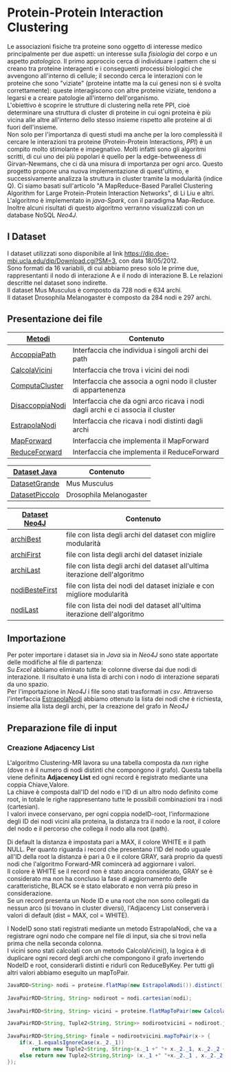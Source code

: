 # Protein-Protein Interaction Clustering



Le associazioni fisiche tra proteine sono oggetto di interesse medico principalmente per due aspetti: un interesse sulla *fisiologia* del corpo e un aspetto *patologico*. Il primo approccio cerca di individuare i pattern che si creano tra proteine interagenti e i conseguenti processi biologici che avvengono all'interno di cellule; il secondo cerca le interazioni con le proteine che sono "viziate" (proteine intatte ma la cui genesi non si è svolta correttamente): queste interagiscono con altre proteine viziate, tendono a legarsi e a creare patologie all'interno dell'organismo.  
L'obiettivo è scoprire le strutture di clustering nella rete PPI, cioè determinare una struttura di cluster di proteine in cui ogni proteina è più vicina alle altre all'interno dello stesso insieme rispetto alle proteine al di fuori dell'insieme.  
Non solo per l'importanza di questi studi ma anche per la loro complessità il cercare le interazioni tra proteine (Protein-Protein Interactions, *PPI*) è un compito molto stimolante e impegnativo.  Molti infatti sono gli algoritmi scritti, di cui uno dei più popolari è quello per la edge-betweeness di Girvan-Newmans, che ci dà una misura di importanza per ogni arco. Questo progetto propone una nuova implementazione di quest'ultimo, e successivamente analizza la struttura in cluster tramite la modularità (indice Q). Ci siamo basati sull'articolo "A MapReduce-Based Parallel Clustering Algorithm for Large Protein-Protein Interaction Networks", di Li Liu e altri. 
L'algoritmo è implementato in *java-Spark*, con il paradigma Map-Reduce. Inoltre alcuni risultati di questo algoritmo verranno visualizzati con un database NoSQL *Neo4J*.

## I Dataset
I dataset utilizzati sono disponibile al link https://dip.doe-mbi.ucla.edu/dip/Download.cgi?SM=3, con data 18/05/2012.  
Sono formati da 16 variabili, di cui abbiamo preso solo le prime due, rappresentanti il nodo di interazione A e il nodo di interazione B. Le relazioni descritte nel dataset sono indirette.  
Il dataset Mus Musculus è composto da 728 nodi e 634 archi.  
Il dataset Drosophila Melanogaster è composto da 284 nodi e 297 archi.


## Presentazione dei file

[Metodi](https://github.com/giuliapalmaa/Modularity-Optimization-for-PPI-Networks/blob/main/Metodi) | Contenuto
------------ | -------------
[AccoppiaPath](https://github.com/giuliapalmaa/Modularity-Optimization-for-PPI-Networks/blob/main/Metodi/AccoppiaPath.java) | Interfaccia che individua i singoli archi dei path
[CalcolaVicini](https://github.com/giuliapalmaa/Modularity-Optimization-for-PPI-Networks/blob/main/Metodi/CalcolaVicini.java) | Interfaccia che trova i vicini dei nodi
[ComputaCluster](https://github.com/giuliapalmaa/Modularity-Optimization-for-PPI-Networks/blob/main/Metodi/ComputaCluster.java) | Interfaccia che associa a ogni nodo il cluster di appartenenza
[DisaccoppiaNodi](https://github.com/giuliapalmaa/Modularity-Optimization-for-PPI-Networks/blob/main/Metodi/DisaccoppiaNodi.java) | Interfaccia che da ogni arco ricava i nodi dagli archi e ci associa il cluster
[EstrapolaNodi](https://github.com/giuliapalmaa/Modularity-Optimization-for-PPI-Networks/blob/main/Metodi/EstrapolaNodi.java) | Interfaccia che ricava i nodi distinti dagli archi
[MapForward](https://github.com/giuliapalmaa/Modularity-Optimization-for-PPI-Networks/blob/main/Metodi/MapForward.java) | Interfaccia che implementa il MapForward
[ReduceForward](https://github.com/giuliapalmaa/Modularity-Optimization-for-PPI-Networks/blob/main/Metodi/ReduceForward.java) | Interfaccia che implementa il ReduceForward

[Dataset Java](https://github.com/giuliapalmaa/Modularity-Optimization-for-PPI-Networks/blob/main/Dataset%20Java)| Contenuto
------------ | -------------
[DatasetGrande](https://github.com/giuliapalmaa/Modularity-Optimization-for-PPI-Networks/blob/main/Dataset%20Java/DatasetGrande.txt) | Mus Musculus
[DatasetPiccolo](https://github.com/giuliapalmaa/Modularity-Optimization-for-PPI-Networks/blob/main/Dataset%20Java/DatasetPiccolo.txt) | Drosophila Melanogaster

[Dataset Neo4J](https://github.com/giuliapalmaa/Modularity-Optimization-for-PPI-Networks/blob/main/Dataset%20Neo4j)| Contenuto
------------ | -------------
[archiBest](https://github.com/giuliapalmaa/Modularity-Optimization-for-PPI-Networks/blob/main/Dataset%20Neo4j/archiBest.csv) | file con lista degli archi del dataset con miglire modularità
[archiFirst](https://github.com/giuliapalmaa/Modularity-Optimization-for-PPI-Networks/blob/main/Dataset%20Neo4j/archiFirst.csv) | file con lista degli archi del dataset iniziale
[archiLast](https://github.com/giuliapalmaa/Modularity-Optimization-for-PPI-Networks/blob/main/Dataset%20Neo4j/archiLast.csv) | file con lista degli archi del dataset all'ultima iterazione dell'algoritmo
[nodiBesteFirst](https://github.com/giuliapalmaa/Modularity-Optimization-for-PPI-Networks/blob/main/Dataset%20Neo4j/nodiBesteFirst.csv) | file con lista dei nodi del dataset iniziale e con migliore modularità
[nodiLast](https://github.com/giuliapalmaa/Modularity-Optimization-for-PPI-Networks/blob/main/Dataset%20Neo4j/nodiLast.csv) | file con lista dei nodi del dataset all'ultima iterazione dell'algoritmo

## Importazione
Per poter importare i dataset sia in *Java* sia in *Neo4J* sono state apportate delle modifiche al file di partenza:  
Su *Excel* abbiamo eliminato tutte le colonne diverse dai due nodi di interazione. Il risultato è una lista di archi con i nodo di interazione separati da uno spazio.  
Per l'importazione in *Neo4J* i file sono stati trasformati in *csv*. Attraverso l'interfaccia [EstrapolaNodi](https://github.com/giuliapalmaa/Modularity-Optimization-for-PPI-Networks/blob/main/Metodi/EstrapolaNodi.java) abbiamo ottenuto la lista dei nodi che è richiesta, insieme alla lista degli archi, per la creazione del grafo in *Neo4J*

## Preparazione file di input


### Creazione Adjacency List

L'algoritmo Clustering-MR lavora su una tabella composta da *nxn* righe (dove n è il numero di nodi distinti che compongono il grafo). Questa tabella viene definita **Adjacency List** ed ogni record è registrato mediante una coppia Chiave,Valore.   
La chiave è composta dall'ID del nodo e l'ID di un altro nodo definito come root, in totale le righe rappresentano tutte le possibili combinazioni tra i nodi (cartesian).  
I valori invece conservano, per ogni coppia nodeID-root, l'informazione degli ID dei nodi vicini alla proteina, la distanza tra il nodo e la root, il colore del nodo e il percorso che collega il nodo alla root (path).  

Di default la distanza è impostata pari a MAX, il colore WHITE e il path NULL. Per quanto riguarda i record che presentano l'ID del nodo uguale all'ID della root la distanza è pari a 0 e il colore GRAY, sarà proprio da questi nodi che l'algoritmo Forward-MR comincerà ad aggiornare i valori.  
Il colore è WHITE se il record non è stato ancora considerato, GRAY se è considerato ma non ha concluso la fase di aggiornamento delle caratteristiche, BLACK se  è  stato elaborato e non verrà più preso in considerazione.  
Se un record presenta un Node ID e una root che non sono collegati da nessun arco (si trovano in cluster diversi), l'Adjacency List conserverà i valori di default (dist = MAX, col = WHITE).  

I NodeID sono stati registrati mediante un metodo EstrapolaNodi, che va a registrare ogni nodo che compare nel file di input, sia che si trovi nella prima che nella seconda colonna.  
I vicini sono stati calcolati con un metodo CalcolaVicini(), la logica è di duplicare ogni record degli archi che compongono il grafo invertendo NodeID e root, considerarli distinti e ridurli con ReduceByKey.
Per tutti gli altri valori abbiamo eseguito un mapToPair.

```java
JavaRDD<String> nodi = proteine.flatMap(new EstrapolaNodi()).distinct();
		
JavaPairRDD<String, String> nodiroot = nodi.cartesian(nodi);
		
JavaPairRDD<String, String> vicini = proteine.flatMapToPair(new CalcolaVicini()).distinct().reduceByKey((x, y) -> (x + "," + y));

JavaPairRDD<String, Tuple2<String, String>> nodirootvicini = nodiroot.join(vicini);
		
JavaPairRDD<String,String> finale = nodirootvicini.mapToPair(x-> {
	if(x._1.equalsIgnoreCase(x._2._1))
		return new Tuple2<String, String>(x._1 +" "+ x._2._1, x._2._2 +" "+ 0 +" "+ "GRAY" +" "+ "null");						
	else return new Tuple2<String,String> (x._1 +" "+x._2._1 , x._2._2 +" "+ Integer.MAX_VALUE +" "+ "WHITE" +" "+ "null");		
});
```



